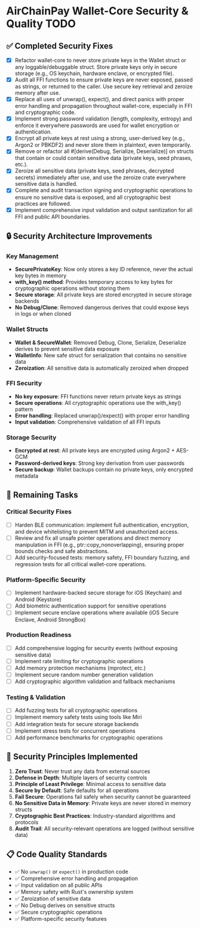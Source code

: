 # AirChainPay Wallet-Core Security & Quality TODO

## ✅ Completed Security Fixes

- [x] Refactor wallet-core to never store private keys in the Wallet struct or any loggable/debuggable struct. Store private keys only in secure storage (e.g., OS keychain, hardware enclave, or encrypted file).
- [x] Audit all FFI functions to ensure private keys are never exposed, passed as strings, or returned to the caller. Use secure key retrieval and zeroize memory after use.
- [x] Replace all uses of unwrap(), expect(), and direct panics with proper error handling and propagation throughout wallet-core, especially in FFI and cryptographic code.
- [x] Implement strong password validation (length, complexity, entropy) and enforce it everywhere passwords are used for wallet encryption or authentication.
- [x] Encrypt all private keys at rest using a strong, user-derived key (e.g., Argon2 or PBKDF2) and never store them in plaintext, even temporarily.
- [x] Remove or refactor all #[derive(Debug, Serialize, Deserialize)] on structs that contain or could contain sensitive data (private keys, seed phrases, etc.).
- [x] Zeroize all sensitive data (private keys, seed phrases, decrypted secrets) immediately after use, and use the zeroize crate everywhere sensitive data is handled.
- [x] Complete and audit transaction signing and cryptographic operations to ensure no sensitive data is exposed, and all cryptographic best practices are followed.
- [x] Implement comprehensive input validation and output sanitization for all FFI and public API boundaries.

## 🔒 Security Architecture Improvements

### Key Management
- **SecurePrivateKey**: Now only stores a key ID reference, never the actual key bytes in memory
- **with_key() method**: Provides temporary access to key bytes for cryptographic operations without storing them
- **Secure storage**: All private keys are stored encrypted in secure storage backends
- **No Debug/Clone**: Removed dangerous derives that could expose keys in logs or when cloned

### Wallet Structs
- **Wallet & SecureWallet**: Removed Debug, Clone, Serialize, Deserialize derives to prevent sensitive data exposure
- **WalletInfo**: New safe struct for serialization that contains no sensitive data
- **Zeroization**: All sensitive data is automatically zeroized when dropped

### FFI Security
- **No key exposure**: FFI functions never return private keys as strings
- **Secure operations**: All cryptographic operations use the with_key() pattern
- **Error handling**: Replaced unwrap()/expect() with proper error handling
- **Input validation**: Comprehensive validation of all FFI inputs

### Storage Security
- **Encrypted at rest**: All private keys are encrypted using Argon2 + AES-GCM
- **Password-derived keys**: Strong key derivation from user passwords
- **Secure backup**: Wallet backups contain no private keys, only encrypted metadata

## 🚧 Remaining Tasks

### Critical Security Fixes

- [ ] Harden BLE communication: implement full authentication, encryption, and device whitelisting to prevent MITM and unauthorized access.
- [ ] Review and fix all unsafe pointer operations and direct memory manipulation in FFI (e.g., ptr::copy_nonoverlapping), ensuring proper bounds checks and safe abstractions.
- [ ] Add security-focused tests: memory safety, FFI boundary fuzzing, and regression tests for all critical wallet-core operations.

### Platform-Specific Security

- [ ] Implement hardware-backed secure storage for iOS (Keychain) and Android (Keystore)
- [ ] Add biometric authentication support for sensitive operations
- [ ] Implement secure enclave operations where available (iOS Secure Enclave, Android StrongBox)

### Production Readiness

- [ ] Add comprehensive logging for security events (without exposing sensitive data)
- [ ] Implement rate limiting for cryptographic operations
- [ ] Add memory protection mechanisms (mprotect, etc.)
- [ ] Implement secure random number generation validation
- [ ] Add cryptographic algorithm validation and fallback mechanisms

### Testing & Validation

- [ ] Add fuzzing tests for all cryptographic operations
- [ ] Implement memory safety tests using tools like Miri
- [ ] Add integration tests for secure storage backends
- [ ] Implement stress tests for concurrent operations
- [ ] Add performance benchmarks for cryptographic operations

## 🔐 Security Principles Implemented

1. **Zero Trust**: Never trust any data from external sources
2. **Defense in Depth**: Multiple layers of security controls
3. **Principle of Least Privilege**: Minimal access to sensitive data
4. **Secure by Default**: Safe defaults for all operations
5. **Fail Secure**: Operations fail safely when security cannot be guaranteed
6. **No Sensitive Data in Memory**: Private keys are never stored in memory structs
7. **Cryptographic Best Practices**: Industry-standard algorithms and protocols
8. **Audit Trail**: All security-relevant operations are logged (without sensitive data)

## 📋 Code Quality Standards

- ✅ No `unwrap()` or `expect()` in production code
- ✅ Comprehensive error handling and propagation
- ✅ Input validation on all public APIs
- ✅ Memory safety with Rust's ownership system
- ✅ Zeroization of sensitive data
- ✅ No Debug derives on sensitive structs
- ✅ Secure cryptographic operations
- ✅ Platform-specific security features
